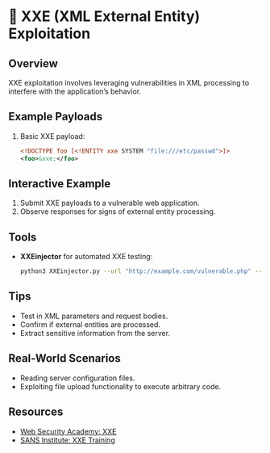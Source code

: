 # 📄 XXE (XML External Entity) Exploitation

## Overview
XXE exploitation involves leveraging vulnerabilities in XML processing to interfere with the application’s behavior.

## Example Payloads
1. Basic XXE payload:
    ```xml
    <!DOCTYPE foo [<!ENTITY xxe SYSTEM "file:///etc/passwd">]>
    <foo>&xxe;</foo>
    ```

## Interactive Example
1. Submit XXE payloads to a vulnerable web application.
2. Observe responses for signs of external entity processing.

## Tools
- **XXEinjector** for automated XXE testing:
    ```bash
    python3 XXEinjector.py --url "http://example.com/vulnerable.php" --data "<foo>&xxe;</foo>"
    ```

## Tips
- Test in XML parameters and request bodies.
- Confirm if external entities are processed.
- Extract sensitive information from the server.

## Real-World Scenarios
- Reading server configuration files.
- Exploiting file upload functionality to execute arbitrary code.

## Resources
- [Web Security Academy: XXE](https://portswigger.net/web-security)
- [SANS Institute: XXE Training](https://www.sans.org/)

